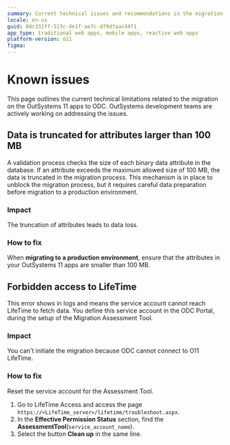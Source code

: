```yaml
---
summary: Current technical issues and recommendations in the migration of the OutSystems O11 apps to ODC, with recommendations how to address the issues where possible. 
locale: en-us
guid: 84c331ff-513c-4e1f-ae7c-df9dfaac44f1
app_type: traditional web apps, mobile apps, reactive web apps
platform-version: o11
figma:
---
```


# Known issues

This page outlines the current technical limitations related to the migration on the OutSystems 11 apps to ODC. OutSystems development teams are actively working on addressing the issues.

## Data is truncated for attributes larger than 100 MB

A validation process checks the size of each binary data attribute in the database. If an attribute exceeds the maximum allowed size of 100 MB, the data is truncated in the migration process. This mechanism is in place to unblock the migration process, but it requires careful data preparation before migration to a production environment.

### Impact

The truncation of attributes leads to data loss.

### How to fix

When **migrating to a production environment**, ensure that the attributes in your OutSystems 11 apps are smaller than 100 MB.

## Forbidden access to LifeTime

This error shows in logs and means the service account cannot reach LifeTime to fetch data. You define this service account in the ODC Portal, during the setup of the Migration Assessment Tool.

### Impact

You can't initiate the migration because ODC cannot connect to O11 LifeTime.

### How to fix

Reset the service account for the Assessment Tool.

1. Go to LifeTime Access and access the page `https://<LifeTime_server>/lifetime/troubleshoot.aspx`. 
1. In the **Effective Permission Status** section, find the **AssessmentTool**(`service_account_name`).
1. Select the button **Clean up** in the same line.
